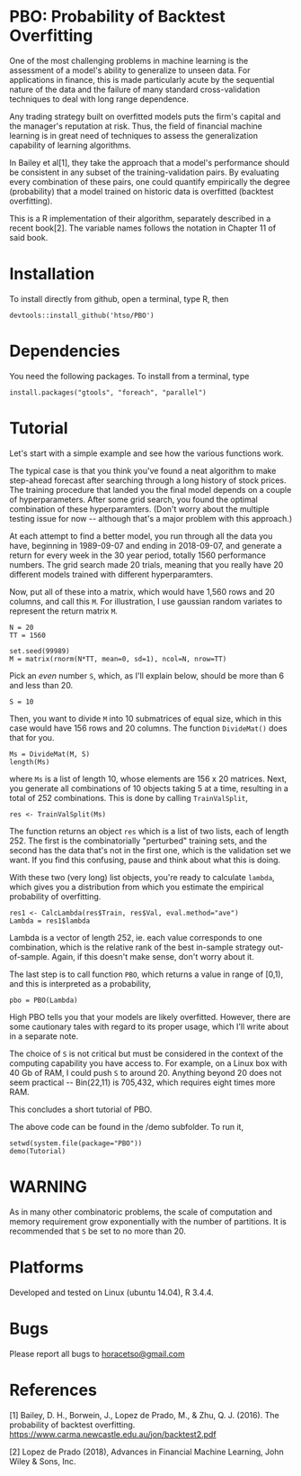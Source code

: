 # PBO: Probability of Backtest Overfitting 

One of the most challenging problems in machine learning is the assessment of a model's ability to generalize to unseen data. For applications in finance, this is made particularly acute by the sequential nature of the data and the failure of many standard cross-validation techniques to deal with long range dependence. 

Any trading strategy built on overfitted models puts the firm's capital and the manager's reputation at risk. Thus, the field of financial machine learning is in great need of techniques to assess the generalization capability of learning algorithms. 

In Bailey et al[1], they take the approach that a model's performance should be consistent in any
subset of the training-validation pairs. By evaluating every combination of these pairs, one could 
quantify empirically the degree (probability) that a model trained on historic data is overfitted (backtest overfitting).

This is a R implementation of their algorithm, separately described in a recent book[2]. The variable names follows the notation in Chapter 11 of said book. 

# Installation
To install directly from github, open a terminal, type R, then

    devtools::install_github('htso/PBO')

# Dependencies
You need the following packages. To install from a terminal, type 

    install.packages("gtools", "foreach", "parallel")

# Tutorial

Let's start with a simple example and see how the various functions work.

The typical case is that you think you've found a neat algorithm to make step-ahead forecast after searching through a long history of stock prices. The training procedure that landed you the final model depends on a couple of hyperparameters. After some grid search, you found the optimal combination of these hyperparamters. (Don't worry about the multiple testing issue for now -- although that's a major problem with this approach.) 

At each attempt to find a better model, you run through all the data you have, beginning in 1989-09-07 and ending in 2018-09-07, and generate a return for every week in the 30 year period, totally 1560 performance numbers. The grid search made 20 trials, meaning that you really have 20
different models trained with different hyperparamters. 

Now, put all of these into a matrix, which would have 1,560 rows and 20 columns, and call this `M`. For illustration, I use gaussian random variates to represent the return matrix `M`. 

    N = 20 
    TT = 1560 

    set.seed(99989)
    M = matrix(rnorm(N*TT, mean=0, sd=1), ncol=N, nrow=TT)

Pick an _even_ number `S`, which, as I'll explain below, should be more than 6 and less than 20.

    S = 10

Then, you want to divide `M` into 10 submatrices of equal size, which in this case would have 156 rows and 20 columns. The function `DivideMat()` does that for you.

    Ms = DivideMat(M, S)
    length(Ms)

where `Ms` is a list of length 10, whose elements are 156 x 20 matrices. Next, you generate all combinations of 10 objects taking 5 at a time, resulting in a total of 252 combinations. This is done by calling `TrainValSplit`,

    res <- TrainValSplit(Ms)  

The function returns an object `res` which is a list of two lists, each of length 252. The first is the combinatorially "perturbed" training sets, and the second has the data that's not in the first one, which is the validation set we want. If you find this confusing, pause and think about what this is doing. 

With these two (very long) list objects, you're ready to calculate `lambda`, which gives you a distribution from which you estimate the empirical probability of overfitting. 

    res1 <- CalcLambda(res$Train, res$Val, eval.method="ave")
    Lambda = res1$lambda

Lambda is a vector of length 252, ie. each value corresponds to one combination, which is the relative rank of the best in-sample strategy out-of-sample. Again, if this doesn't make sense, don't worry about it.

The last step is to call function `PBO`, which returns a value in range of [0,1), and this is interpreted as a probability, 

    pbo = PBO(Lambda)

High PBO tells you that your models are likely overfitted. However, there are some cautionary tales with regard to its proper usage, which I'll write about in a separate note.

The choice of `S` is not critical but must be considered in the context of the computing capability you have access to. For example, on a Linux box with 40 Gb of RAM, I could push `S` to around 20. Anything beyond 20 does not seem practical -- Bin(22,11) is 705,432, which requires eight times more
RAM. 

This concludes a short tutorial of PBO.

The above code can be found in the /demo subfolder. To run it, 

    setwd(system.file(package="PBO"))
    demo(Tutorial)

# WARNING
As in many other combinatoric problems, the scale of computation and memory requirement grow exponentially with the number of partitions. It is recommended that `S` be set to no more than 20. 

# Platforms
Developed and tested on Linux (ubuntu 14.04), R 3.4.4.

# Bugs
Please report all bugs to horacetso@gmail.com

# References
[1] Bailey, D. H., Borwein, J., Lopez de Prado, M., & Zhu, Q. J. (2016). The probability of backtest overfitting. https://www.carma.newcastle.edu.au/jon/backtest2.pdf

[2] Lopez de Prado (2018), Advances in Financial Machine Learning, John Wiley & Sons, Inc.



